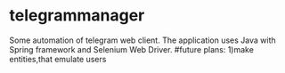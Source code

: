 # telegrammanager
Some automation of telegram web client.
The application uses Java with Spring framework and Selenium Web Driver.
#future plans:
1)make entities,that emulate users
